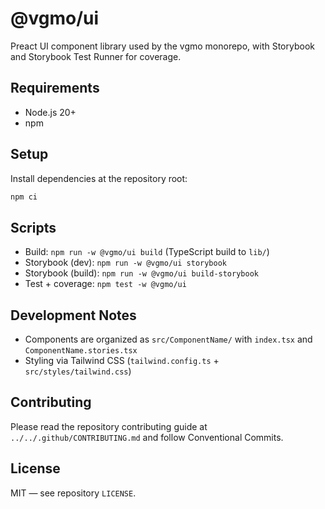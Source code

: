 # @vgmo/ui

Preact UI component library used by the vgmo monorepo, with Storybook and Storybook Test Runner for coverage.

## Requirements
- Node.js 20+
- npm

## Setup
Install dependencies at the repository root:

```sh
npm ci
```

## Scripts
- Build: `npm run -w @vgmo/ui build` (TypeScript build to `lib/`)
- Storybook (dev): `npm run -w @vgmo/ui storybook`
- Storybook (build): `npm run -w @vgmo/ui build-storybook`
- Test + coverage: `npm test -w @vgmo/ui`

## Development Notes
- Components are organized as `src/ComponentName/` with `index.tsx` and `ComponentName.stories.tsx`
- Styling via Tailwind CSS (`tailwind.config.ts` + `src/styles/tailwind.css`)

## Contributing
Please read the repository contributing guide at `../../.github/CONTRIBUTING.md` and follow Conventional Commits.

## License
MIT — see repository `LICENSE`.
